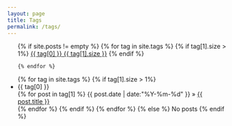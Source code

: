 ```yaml
---
layout: page
title: Tags
permalink: /tags/
---
```


<ul class="tags-box">
{% if site.posts != empty %}
	{% for tag in site.tags %}
		{% if tag[1].size > 1%}
			<a href="#{{ tag[0] }}" title="{{ tag[0] }}" rel="{{ tag[1].size }}">{{ tag[0] }}<span class="size"> {{ tag[1].size }}</span></a>
		{% endif %}
	
	{% endfor %}
</ul>

<ul class="tags-box">
	{% for tag in site.tags %}
		{% if tag[1].size > 1%}
			<li  id="{{ tag[0] }}">{{ tag[0] }}</li>
			{% for post in tag[1] %}
				<time datetime="{{ post.date | date:"%Y-%m-%d" }}">{{ post.date | date:"%Y-%m-%d" }}</time> &raquo;
				<a href="{{ site.baseurl }}{{ post.url }}" title="{{ post.title }}">{{ post.title }}</a><br />
			{% endfor %}
		{% endif %}
	{% endfor %}
{% else %}
<span>No posts</span>
{% endif %}
</ul>
